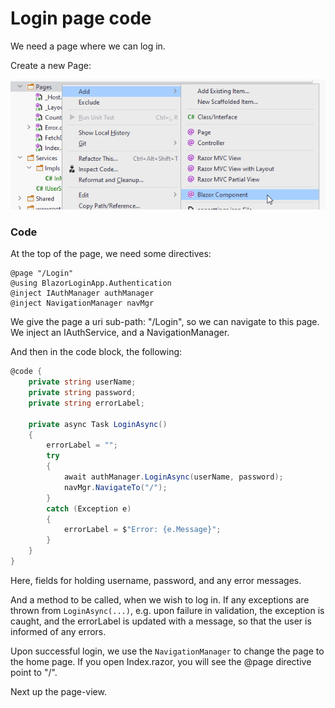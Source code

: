 # Login page code

We need a page where we can log in.

Create a new Page:

![img_8.png](img_8.png)

### Code

At the top of the page, we need some directives:

```razor
@page "/Login"
@using BlazorLoginApp.Authentication
@inject IAuthManager authManager
@inject NavigationManager navMgr
```

We give the page a uri sub-path: "/Login", so we can navigate to this page.  
We inject an IAuthService, and a NavigationManager.

And then in the code block, the following:

```csharp
@code {
    private string userName;
    private string password;
    private string errorLabel;

    private async Task LoginAsync()
    {
        errorLabel = "";
        try
        {
            await authManager.LoginAsync(userName, password);
            navMgr.NavigateTo("/");
        }
        catch (Exception e)
        {
            errorLabel = $"Error: {e.Message}";
        }
    }
}
```

Here, fields for holding username, password, and any error messages.

And a method to be called, when we wish to log in. If any exceptions are thrown from `LoginAsync(...)`, e.g. upon failure in validation,
the exception is caught, and the errorLabel is updated with a message, so that the user is informed of any errors.

Upon successful login, we use the `NavigationManager` to change the page to the home page. If you open Index.razor, you will see the @page directive point to "/".

Next up the page-view.